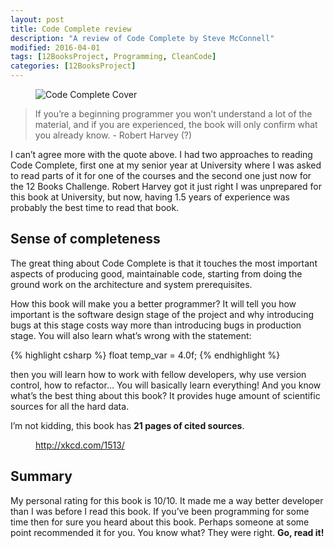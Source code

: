 ```yaml
---
layout: post
title: Code Complete review
description: "A review of Code Complete by Steve McConnell"
modified: 2016-04-01
tags: [12BooksProject, Programming, CleanCode]
categories: [12BooksProject]
---
```

<figure class="half center">
  <img src="{{site.url}}/images/codeComplete.jpeg" alt="Code Complete Cover">
</figure>

>If you’re a beginning programmer you won’t understand a lot of the material, and if you are experienced, the book will only confirm what you already know. - Robert Harvey (?)

<!-- more -->

I can’t agree more with the quote above. I had two approaches to reading Code Complete, first one at my senior year at University where I was asked to read parts of it for one of the courses and the second one just now for the 12 Books Challenge. Robert Harvey got it just right I was unprepared for this book at University, but now, having 1.5 years of experience was probably the best time to read that book.

## Sense of completeness
The great thing about Code Complete is that it touches the most important aspects of producing good, maintainable code, starting from doing the ground work on the architecture and system prerequisites.

How this book will make you a better programmer? It will tell you how important is the software design stage of the project and why introducing bugs at this stage costs way more than introducing bugs in production stage. You will also learn what’s wrong with the statement:

{% highlight csharp %}
float temp_var = 4.0f;
{% endhighlight %}

then you will learn how to work with fellow developers, why use version control, how to refactor… You will basically learn everything! And you know what’s the best thing about this book? It provides huge amount of scientific sources for all the hard data.

I’m not kidding, this book has **21 pages of cited sources**.
<figure class="center">
	<a href="http://xkcd.com/1513/">
  <img src="{{site.url}}/images/code_quality.png" alt=""></a>
	<figcaption><a href="http://xkcd.com/1513/" title="Code Quality">http://xkcd.com/1513/</a></figcaption>
</figure>

## Summary
My personal rating for this book is 10/10. It made me a way better developer than I was before I read this book. If you’ve been programming for some time then for sure you heard about this book. Perhaps someone at some point recommended it for you. You know what? They were right. **Go, read it!**
